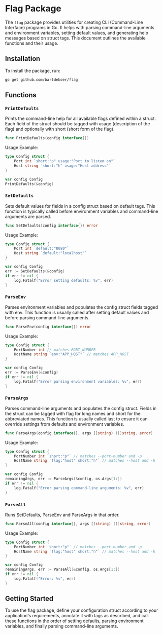 # Flag Package

The `flag` package provides utilities for creating CLI (Command-Line Interface) programs in Go. It helps with parsing command-line arguments and environment variables, setting default values, and generating help messages based on struct tags. This document outlines the available functions and their usage.

## Installation

To install the package, run:

```sh
go get github.com/bartdeboer/flag
```

## Functions

### `PrintDefaults`

Prints the command-line help for all available flags defined within a struct. Each field of the struct should be tagged with usage (description of the flag) and optionally with short (short form of the flag).

```go
func PrintDefaults(config interface{})
```

Usage Example:

```go
type Config struct {
    Port int `short:"p" usage:"Port to listen on"`
    Host string `short:"h" usage:"Host address"`
}

var config Config
PrintDefaults(&config)
```

### `SetDefaults`

Sets default values for fields in a config struct based on default tags. This function is typically called before environment variables and command-line arguments are parsed.

```go
func SetDefaults(config interface{}) error
```

Usage Example:

```go
type Config struct {
    Port int `default:"8080"`
    Host string `default:"localhost"`
}

var config Config
err := SetDefaults(&config)
if err != nil {
    log.Fatalf("Error setting defaults: %v", err)
}
```

### `ParseEnv`

Parses environment variables and populates the config struct fields tagged with env. This function is usually called after setting default values and before parsing command-line arguments.

```go
func ParseEnv(config interface{}) error
```

Usage Example:

```go
type Config struct {
    PortNumber int // matches PORT_NUMBER
    HostName string `env:"APP_HOST"` // matches APP_HOST
}

var config Config
err := ParseEnv(&config)
if err != nil {
    log.Fatalf("Error parsing environment variables: %v", err)
}
```

### `ParseArgs`

Parses command-line arguments and populates the config struct. Fields in the struct can be tagged with flag for long names and short for the abbreviated names. This function is usually called last to ensure it can override settings from defaults and environment variables.

```go
func ParseArgs(config interface{}, args []string) ([]string, error)
```

Usage Example:

```go
type Config struct {
    PortNumber int `short:"p"` // matches --port-number and -p
    HostName string `flag:"host" short:"h"` // matches --host and -h
}

var config Config
remainingArgs, err := ParseArgs(&config, os.Args[1:])
if err != nil {
    log.Fatalf("Error parsing command-line arguments: %v", err)
}
```

### `ParseAll`

Runs SetDefaults, ParseEnv and ParseArgs in that order.

```go
func ParseAll(config interface{}, args []string) ([]string, error)
```

Usage Example:

```go
type Config struct {
    PortNumber int `short:"p"` // matches --port-number and -p
    HostName string `flag:"host" short:"h"` // matches --host and -h
}

var config Config
remainingArgs, err := ParseAll(&config, os.Args[1:])
if err != nil {
    log.Fatalf("Error: %v", err)
}
```

## Getting Started

To use the flag package, define your configuration struct according to your application's requirements, annotate it with tags as described, and call these functions in the order of setting defaults, parsing environment variables, and finally parsing command-line arguments.
